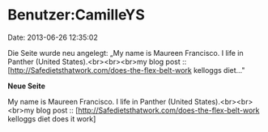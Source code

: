 Benutzer:CamilleYS
==================

Date: 2013-06-26 12:35:02

Die Seite wurde neu angelegt: „My name is Maureen Francisco. I life in
Panther (United States).\<br\>\<br\>\<br\>my blog post ::
\[http://Safedietsthatwork.com/does-the-flex-belt-work kelloggs diet..."

**Neue Seite**

<div>

My name is Maureen Francisco. I life in Panther (United
States).\<br\>\<br\>\<br\>my blog post ::
\[http://Safedietsthatwork.com/does-the-flex-belt-work kelloggs diet
does it work\]

</div>
